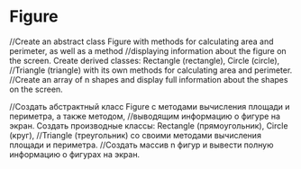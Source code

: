 # Figure
//Create an abstract class Figure with methods for calculating area and perimeter, as well as a method
//displaying information about the figure on the screen. Create derived classes: Rectangle (rectangle), Circle (circle),
//Triangle (triangle) with its own methods for calculating area and perimeter.
//Create an array of n shapes and display full information about the shapes on the screen.

//Создать абстрактный класс Figure с методами вычисления площади и периметра, а также методом,
//выводящим информацию о фигуре на экран. Создать производные классы: Rectangle (прямоугольник), Circle (круг),
//Triangle (треугольник) со своими методами вычисления площади и периметра.
//Создать массив n фигур и вывести полную информацию о фигурах на экран.
